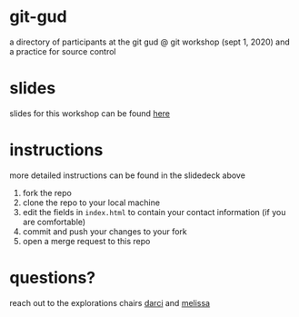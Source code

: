 # git-gud
a directory of participants at the git gud @ git workshop (sept 1, 2020) and a practice for source control

# slides
slides for this workshop can be found [here](https://docs.google.com/presentation/d/17HffdLCtMvpL2epWg4ulMZzzxGqlMET1sy9yPzyQDVI/edit?usp=sharing)

# instructions
more detailed instructions can be found in the slidedeck above

1. fork the repo
2. clone the repo to your local machine
3. edit the fields in `index.html` to contain your contact information (if you are comfortable)
4. commit and push your changes to your fork
5. open a merge request to this repo

# questions?
reach out to the explorations chairs [darci](mailto:darciap2@illinois.edu) and [melissa](mailto:myc2@illinois.edu)
